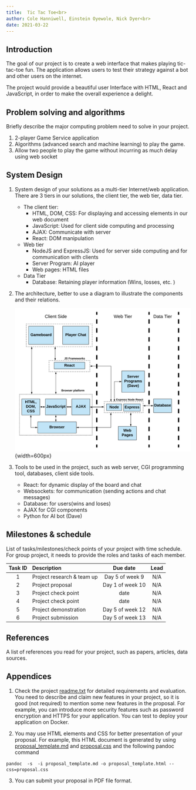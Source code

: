 ```yaml
---
title:  Tic Tac Toe<br>
author: Cole Hanniwell, Einstein Oyewole, Nick Dyer<br>
date: 2021-03-22
---
```


## Introduction

The goal of our project is to create a web interface that makes playing tic-tac-toe fun. The application allows users to test their strategy against a bot and other users on the internet.

The project would provide a beautiful user Interface with HTML, React and JavaScript, in order to make the overall experience a delight.
 
## Problem solving and algorithms

Briefly describe the major computing problem need to solve in your project. 

1. 2-player Game Service application
2. Algorithms (advanced search and machine learning) to play the game. 
3. Allow two people to play the game without incurring as much delay using web socket

## System Design

1. System design of your solutions as a multi-tier Internet/web application.
   There are 3 tiers in our solutions, the client tier, the web tier, data tier. 
      - The client tier: 
         - HTML, DOM, CSS: For displaying and accessing elements in our web document
         - JavaScript: Used for client side computing and processing
         - AJAX: Communicate with server
         - React: DOM manipulation 
      - Web tier
         - NodeJS and ExpressJS: Used for server side computing and for communication with clients
         - Server Program: AI player 
         - Web pages: HTML files
      - Data Tier
         - Database: Retaining player information (Wins, losses, etc. )
   
2. The architecture, better to use a diagram to illustrate the components and their relations.
  
   ![Image showing the architecture of the web application](image/Web%20Arch.png){width=600px}  

3. Tools to be used in the project, such as web server, CGI programming tool, databases, client side tools.
   - React: for dynamic display of the board and chat 
   - Websockets: for communication (sending actions and chat messages)
   - Database: for users(wins and loses)
   - AJAX for CGI components
   - Python for AI bot (Dave)

## Milestones & schedule

List of tasks/milestones/check points of your project with time schedule. For group project, it needs to provide the roles and tasks of each member.


| Task ID | Description   |  Due date | Lead   |  
| :----:  | :------------ | :-----:   | :------: |  
|  1      | Project research & team up | Day 5 of week 9 | N/A | 
|  2      | Project proposal | Day 1 of week 10 | N/A |
|  3      | Project check point  | date | N/A  |
|  4      | Project check point  | date  | N/A  |
|  5      | Project demonstration | Day 5 of week 12 | N/A  |
|  6      | Project submission | Day 5 of week 13 | N/A   |


## References

A list of references you read for your project, such as papers, articles, data sources. 

## Appendices

1. Check the project [readme.txt](readme.txt) for detailed requirements and evaluation. You need to describe and claim new features in your project, so it is good (not required) to mention some new features in the proposal. For example, you can introduce more security features such as password encryption and HTTPS for your application. You can test to deploy your application on Docker. 
        
2. You may use HTML elements and CSS for better presentation of your proposal. For example, this HTML document is generated by using [proposal_template.md](proposal_template.md) and  [proposal.css](proposal.css) and the following pandoc command   

~~~
pandoc  -s  -i proposal_template.md -o proposal_template.html --css=proposal.css
~~~

3. You can submit your proposal in PDF file format.

